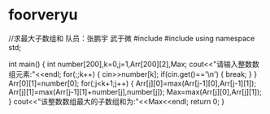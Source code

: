 # foorveryu
//求最大子数组和 队员：张鹏宇 武于微
#include<iostream>
#include<cmath>
using namespace std;

int main()
{
    int number[200],k=0,j=1,Arr[200][2],Max;
    cout<<"请输入整数数组元素:"<<endl;
    for(;;k++)
    {
        cin>>number[k];
        if(cin.get()=='\n')
        {
            break;
        }
    }
    Arr[0][1]=number[0];
    for(;j<k+1;j++)
    {
        Arr[j][0]=max(Arr[j-1][0],Arr[j-1][1]);
        Arr[j][1]=max(Arr[j-1][1]+number[j],number[j]);
        Max=max(Arr[j][0],Arr[j][1]);
    }
    cout<<"该整数数组最大的子数组和为:"<<Max<<endl;
    return 0;
}
